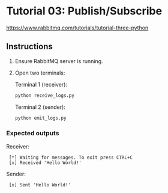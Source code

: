 # Tutorial 03: Publish/Subscribe

<https://www.rabbitmq.com/tutorials/tutorial-three-python>

## Instructions

1. Ensure RabbitMQ server is running.

2. Open two terminals:

   Terminal 1 (receiver):

   ```bash
   python receive_logs.py
   ```

   Terminal 2 (sender):

   ```bash
   python emit_logs.py
   ```

### Expected outputs

Receiver:

```text
 [*] Waiting for messages. To exit press CTRL+C
 [x] Received 'Hello World!'
```

Sender:

```text
 [x] Sent 'Hello World!'
```
